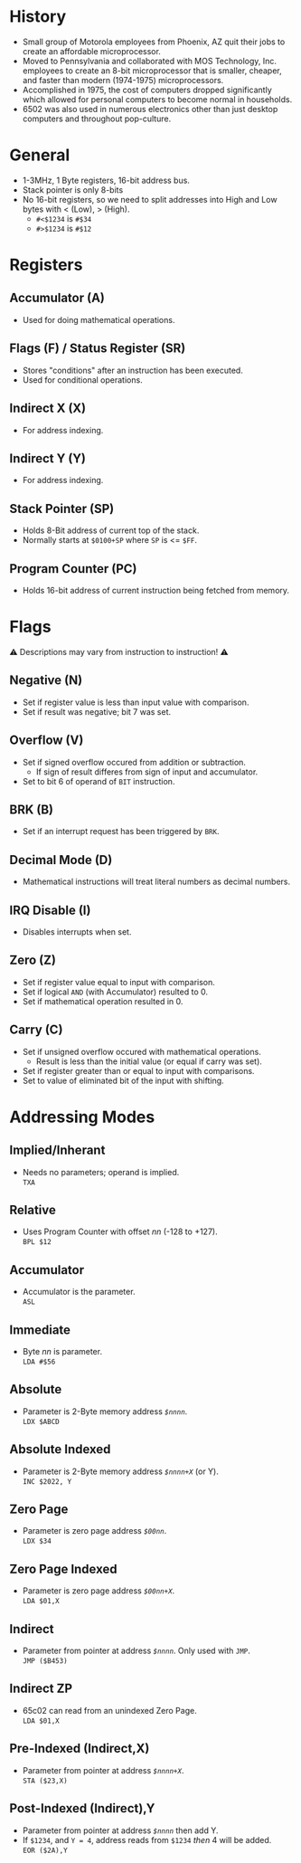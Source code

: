 <!--
  Author:  NE- https://github.com/NE-
  Date:    2022 June 27
  Purpose: General notes for the 6502
-->

# History
- Small group of Motorola employees from Phoenix, AZ quit their jobs to create an affordable microprocessor.
- Moved to Pennsylvania and collaborated with MOS Technology, Inc. employees to create an 8-bit microprocessor that is smaller, cheaper, and faster than modern (1974-1975) microprocessors.
- Accomplished in 1975, the cost of computers dropped significantly which allowed for personal computers to become normal in households.
- 6502 was also used in numerous electronics other than just desktop computers and throughout pop-culture.

# General
- 1-3MHz, 1 Byte registers, 16-bit address bus.
- Stack pointer is only 8-bits
- No 16-bit registers, so we need to split addresses into High and Low bytes with < (Low), > (High).  
  - `#<$1234` is `#$34`
  - `#>$1234` is `#$12`

# Registers
## Accumulator (A)
- Used for doing mathematical operations.
## Flags (F) / Status Register (SR)
- Stores "conditions" after an instruction has been executed.
- Used for conditional operations.
## Indirect X (X)
- For address indexing.
## Indirect Y (Y)
- For address indexing.
## Stack Pointer (SP)
- Holds 8-Bit address of current top of the stack.
- Normally starts at `$0100+SP` where `SP` is <= `$FF`.  
## Program Counter (PC)
- Holds 16-bit address of current instruction being fetched from memory.

# Flags
⚠️ Descriptions may vary from instruction to instruction! ⚠️
## Negative (N)
- Set if register value is less than input value with comparison.
- Set if result was negative; bit 7 was set.
## Overflow (V)
- Set if signed overflow occured from addition or subtraction.
  - If sign of result differes from sign of input and accumulator.
- Set to bit 6 of operand of `BIT` instruction.
## BRK (B)
- Set if an interrupt request has been triggered by `BRK`.
## Decimal Mode (D)
- Mathematical instructions will treat literal numbers as decimal numbers.
## IRQ Disable (I)
- Disables interrupts when set.
## Zero (Z)
- Set if register value equal to input with comparison.
- Set if logical `AND` (with Accumulator) resulted to 0.
- Set if mathematical operation resulted in 0.
## Carry (C)
- Set if unsigned overflow occured with mathematical operations.
  - Result is less than the initial value (or equal if carry was set).
- Set if register greater than or equal to input with comparisons.
- Set to value of eliminated bit of the input with shifting.

# Addressing Modes
## Implied/Inherant
- Needs no parameters; operand is implied.  
`TXA`
## Relative
- Uses Program Counter with offset *nn* (-128 to +127).  
`BPL $12`
## Accumulator
- Accumulator is the parameter.  
`ASL`
## Immediate
- Byte *nn* is parameter.  
`LDA #$56`
## Absolute
- Parameter is 2-Byte memory address *`$nnnn`*.  
`LDX $ABCD`
## Absolute Indexed
- Parameter is 2-Byte memory address *`$nnnn+X`* (or Y).  
`INC $2022, Y`
## Zero Page
- Parameter is zero page address *`$00nn`*.  
`LDX $34`
## Zero Page Indexed
- Parameter is zero page address *`$00nn+X`*.  
`LDA $01,X`
## Indirect
- Parameter from pointer at address *`$nnnn`*. Only used with `JMP`.  
`JMP ($B453)`
## Indirect ZP
- 65c02 can read from an unindexed Zero Page.  
`LDA $01,X`
## Pre-Indexed (Indirect,X)
- Parameter from pointer at address *`$nnnn+X`*.  
`STA ($23,X)`
## Post-Indexed (Indirect),Y
- Parameter from pointer at address *`$nnnn`* then add Y.
- If `$1234`, and `Y = 4`, address reads from `$1234` *then* 4 will be added.  
`EOR ($2A),Y`